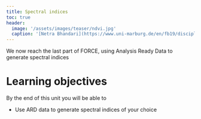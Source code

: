 ```yaml
---
title: Spectral indices
toc: true
header:
  image: '/assets/images/teaser/ndvi.jpg'
  caption: '[Netra Bhandari](https://www.uni-marburg.de/en/fb19/disciplines/physisch/environmentalinformatics){:target="_blank"}'
---
```


We now reach the last part of FORCE, using Analysis Ready Data to generate spectral indices

# Learning objectives

By the end of this unit you will be able to

* Use ARD data to generate spectral indices of your choice
